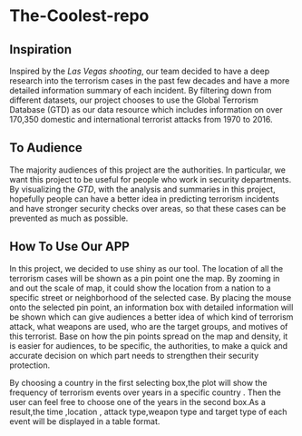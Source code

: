 # The-Coolest-repo

## Inspiration

Inspired by the _Las Vegas shooting_, our team decided to have a deep  research into  the terrorism cases in the past few decades and have a more detailed information summary of each incident. By filtering down from different datasets, our project chooses to use the Global Terrorism Database (GTD) as our data resource which includes information on over 170,350 domestic and international terrorist attacks from 1970 to 2016.  

## To Audience

The majority audiences of this project are the authorities. In particular, we want this project to be useful for people who work in security departments. By visualizing the _GTD_, with the analysis and summaries in this project, hopefully people can have a better idea in predicting terrorism incidents and have stronger security checks over areas, so that these cases can be prevented as much as possible.

## How To Use Our APP

In this project, we decided to use shiny as our tool. The location of all the terrorism cases will be shown as a pin point one the map. By zooming in and out the scale of map, it could show the location from a nation to a specific street or neighborhood of the selected case. By placing the mouse onto the selected pin point, an information box with detailed information will be shown which can give audiences a better idea of which kind of terrorism attack, what weapons are used, who are the target groups, and motives of this terrorist. Base on how the pin points spread on the map and density, it is easier for audiences, to be specific, the authorities, to make a quick and accurate decision on which part needs to strengthen their security protection.

By choosing a country in the first selecting box,the plot will show the frequency of terrorism events over years in a specific country . Then the user can feel  free to choose one of the  years in the second box.As a result,the time ,location , attack type,weapon type and target type of each event will be displayed in a table format.
